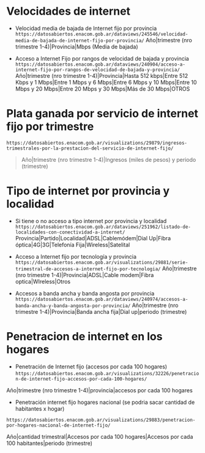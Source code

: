 # Velocidades de internet
* Velocidad media de bajada de Internet fijo por provincia
`https://datosabiertos.enacom.gob.ar/dataviews/245546/velocidad-media-de-bajada-de-internet-fijo-por-provincia/`
Año|trimestre (nro trimestre 1-4)|Provincia|Mbps (Media de bajada)

* Acceso a Internet Fijo por rangos de velocidad de bajada y provincia
`https://datosabiertos.enacom.gob.ar/dataviews/240904/acceso-a-internet-fijo-por-rangos-de-velocidad-de-bajada-y-provincia/`
Año|trimestre (nro trimestre 1-4)|Provincia|Hasta 512 kbps|Entre 512 Kbps y 1 Mbps|Entre 1 Mbps y 6 Mbps|Entre 6 Mbps y 10 Mbps|Entre 10 Mbps y 20 Mbps|Entre 20 Mbps y 30 Mbps|Más de 30 Mbps|OTROS

# Plata ganada por servicio de internet fijo por trimestre

`https://datosabiertos.enacom.gob.ar/visualizations/29879/ingresos-trimestrales-por-la-prestacion-del-servicio-de-internet-fijo/`

>  Año|trimestre (nro trimestre 1-4)|Ingresos (miles de pesos) y periodo (trimestre)

# Tipo de internet por provincia y localidad

* Si tiene o no acceso a tipo internet por provincia y localidad
`https://datosabiertos.enacom.gob.ar/dataviews/251962/listado-de-localidades-con-conectividad-a-internet/`
Provincia|Partido|Localidad|ADSL|Cablemódem|Dial Up|Fibra óptica|4G|3G|Telefonía Fija|Wireless|Satelital

* Acceso a Internet fijo por tecnología y provincia
`https://datosabiertos.enacom.gob.ar/visualizations/29881/serie-trimestral-de-accesos-a-internet-fijo-por-tecnologia/`
Año|trimestre (nro trimestre 1-4)|Provincia|ADSL|Cable modem|Fibra optica|WIreless|Otros

* Accesos a banda ancha y banda angosta por provincia
`https://datosabiertos.enacom.gob.ar/dataviews/240974/accesos-a-banda-ancha-y-banda-angosta-por-provincia/`
Año|trimestre (nro trimestre 1-4)|Provincia|Banda ancha fija|Dial up|periodo (trimestre)

# Penetracion de internet en los hogares

* Penetración de Internet fijo (accesos por cada 100 hogares)
`https://datosabiertos.enacom.gob.ar/visualizations/32226/penetracion-de-internet-fijo-accesos-por-cada-100-hogares/`

Año|trimestre (nro trimestre 1-4)|provincia|accesos por cada 100 hogares

* Penetración internet fijo hogares nacional (se podria sacar cantidad de habitantes x hogar)

`https://datosabiertos.enacom.gob.ar/visualizations/29883/penetracion-por-hogares-nacional-de-internet-fijo/`

Año|cantidad trimestral|Accesos por cada 100 hogares|Accesos por cada 100 habitantes|periodo (trimestre)

